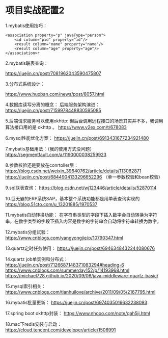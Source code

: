 # 项目实战配置2

1.mybatis使用技巧：

        
	<association property="p" javaType="person">
	    <id column="pid" property="id"/>
	    <result column="name" property="name"/>
	    <result column="age" property="age"/>
	</association>r


2.mybatis联表查询：

https://juejin.cn/post/7081962043590475807

3.分布式系统设计：

https://www.huoban.com/news/post/8057.html

4.数据库读写分离的概念：
  后端服务架构演进：
  https://juejin.cn/post/7159978448830595085

5.后端请求服务可以使用okhttp:
  但后台调用远程接口的场景其实并不多，我调用算法接口用的是 okhttp 。
  https://www.v2ex.com/t/678083

6.mysql性能优化方案：
  https://juejin.cn/post/6913431677234921480

7.mybatis基础用法：（我的使用方式没问题）
  https://segmentfault.com/a/1190000038259923

8.参数校验还是要放在conrtoller层：
  https://blog.csdn.net/weixin_39640762/article/details/113082871
  https://juejin.cn/post/6844904133296652296 （单一参数校验和bean校验）

9.sql联表查询：
  https://blog.csdn.net/wj123446/article/details/52870114

10.巨无霸的ERP系统SAP，基本整个系统功能都是用单表查询实现的
  https://blog.51cto.com/u_13201885/1970537

11.mybatis自动转换功能：
  在字符串类型的字段下插入数字会自动转换为字符串，在数字类型的字段下插入内容是数字的字符串会自动将字符串转换为数字。

12.mybatis分组试验：
   https://www.cnblogs.com/yangyongjie/p/10790347.html

13.quartz定时任务使用：
   https://juejin.cn/post/6946348432244080676

14.quartz job单实例和分布式：
   https://juejin.cn/post/7126687148371083294#heading-6
   https://www.cnblogs.com/summerday152/p/14193968.html
   https://michael728.github.io/2020/09/06/java-middleware-quartz-basic/

15.mysql索引相关：
   https://www.cnblogs.com/tianhuilove/archive/2011/09/05/2167795.html

16.mybatis批量更新：
   https://juejin.cn/post/6974035016632238093

17.spring boot okhttp封装：
   https://www.nhooo.com/note/qah5ji.html

18.mac下redis安装与启动：
   https://cloud.tencent.com/developer/article/1506991


